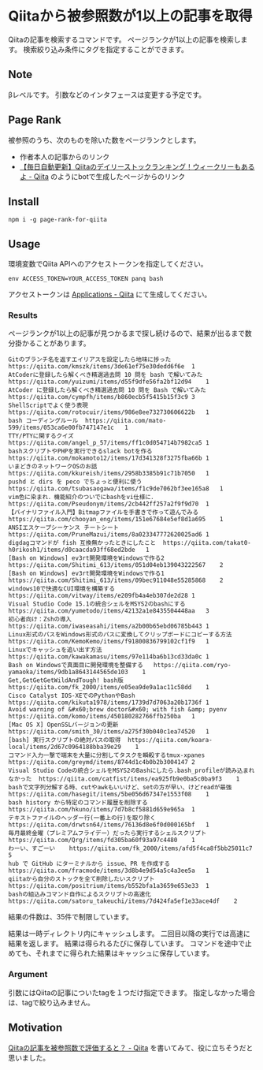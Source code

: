# Qiitaから被参照数が1以上の記事を取得

Qiitaの記事を検索するコマンドです。
ページランクが1以上の記事を検索します。
検索絞り込み条件にタグを指定することができます。

## Note

βレベルです。
引数などのインタフェースは変更する予定です。

## Page Rank
被参照のうち、次のものを除いた数をページランクとします。

* 作者本人の記事からのリンク
* [【毎日自動更新】Qiitaのデイリーストックランキング！ウィークリーもあるよ - Qiita](https://qiita.com/takeharu/items/bb154a4bc198fb102ff3) のようにbotで生成したページからのリンク



## Install

```
npm i -g page-rank-for-qiita
```

## Usage

環境変数でQiita APIへのアクセストークンを指定してください。

```
env ACCESS_TOKEN=YOUR_ACCESS_TOKEN panq bash
```

アクセストークンは [Applications - Qiita](https://qiita.com/settings/applications) にて生成してください。

### Results

ページランクが1以上の記事が見つかるまで探し続けるので、結果が出るまで数分掛かることがあります。

```
Gitのブランチ名を返すエイリアスを設定したら地味に捗った	https://qiita.com/kmszk/items/3de61ef75e30dedd6f6e	1
AtCoderに登録したら解くべき精選過去問 10 問を bash で解いてみた	https://qiita.com/yuizumi/items/d55f9dfe56fa2bf12d94	1
AtCoder に登録したら解くべき精選過去問 10 問を Bash で解いてみた	https://qiita.com/cympfh/items/b860ecb5f5415b15f3c9	3
ShellScriptでよく使う表現	https://qiita.com/rotocuir/items/986e8ee732730606622b	1
bash コーディングルール	https://qiita.com/mato-599/items/053ca6e00fb747147e1c	1
TTY/PTYに関するクイズ	https://qiita.com/angel_p_57/items/ff1c0d054714b7982ca5	1
bashスクリプトやPHPを実行できるslack botを作る	https://qiita.com/mokamoto12/items/17d341328f3275fba66b	1
いまどきのネットワークOSのお話	https://qiita.com/kkureish/items/2958b3385b91c71b7050	1
pushd と dirs を peco でちょっと便利に使う	https://qiita.com/tsubasaogawa/items/f1c9de7062bf3ee165a8	1
vim色に染まれ．機能紹介のついでにbashをvi仕様に．	https://qiita.com/Pseudonym/items/2cb442ff257a2f9f9d70	1
【バイナリファイル入門】Bitmapファイルを手書きで作って遊んでみる	https://qiita.com/chooyan_eng/items/151e67684e5ef8d1a695	1
ANSIエスケープシーケンス チートシート	https://qiita.com/PruneMazui/items/8a023347772620025ad6	1
digdagコマンドが fish 互換無かったときにしたこと	https://qiita.com/takat0-h0rikosh1/items/d0caacda93ff68ed2bde	1
[Bash on Windows] ev3rt開発環境をWindowsで作る2	https://qiita.com/Shitimi_613/items/051d04eb139043222567	2
[Bash on Windows] ev3rt開発環境をWindowsで作る1	https://qiita.com/Shitimi_613/items/09bec911048e55285868	2
windows10で快適なCUI環境を構築する	https://qiita.com/vitway/items/e209fb4a4eb307de2d28	1
Visual Studio Code 15.1の統合シェルをMSYS2のbashにする	https://qiita.com/yumetodo/items/42132a1e8435504448aa	3
初心者向け：Zshの導入	https://qiita.com/iwaseasahi/items/a2b00b65ebd06785b443	1
Linux形式のパスをWindows形式のパスに変換してクリップボードにコピーする方法	https://qiita.com/KemoKemo/items/f91800836799102cf1f9	1
Linuxでキャッシュを追い出す方法	https://qiita.com/kawakamasu/items/97e114ba6b13cd33da0c	1
Bash on Windowsで真面目に開発環境を整備する	https://qiita.com/ryo-yamaoka/items/9db1a8643144565de103	1
Get,GetGetGetWildAndTough! bash版	https://qiita.com/fk_2000/items/e05ea9de9a1ac11c58dd	1
Cisco Catalyst IOS-XEでのPythonやBash	https://qiita.com/kikuta1978/items/1739d7d7063a20b1736f	1
Avoid warning of &#x60;brew doctor&#x60; with fish &amp; pyenv	https://qiita.com/komo/items/450180282766ffb250ba	1
[Mac OS X] OpenSSLバージョンの更新	https://qiita.com/smith_30/items/a275f30b040c1ea74520	1
[bash] 実行スクリプトの絶対パスの取得	https://qiita.com/koara-local/items/2d67c0964188bba39e29	1
コマンド入力一撃で端末を大量に分割してタスクを瞬殺するtmux-xpanes	https://qiita.com/greymd/items/8744d1c4b0b2b3004147	2
Visual Studio Codeの統合シェルをMSYS2のBashにしたら.bash_profileが読み込まれなかった	https://qiita.com/catfist/items/ea925fb9e0ba5c0ba9f3	1
bashで文字列分解する時、cutやawkもいいけど、setの方が早い、けどreadが最強	https://qiita.com/hasegit/items/5be056d67347e1553f08	1
bash history から特定のコマンド履歴を削除する	https://qiita.com/hkuno/items/7d7b8cf5881d659e965a	1
テキストファイルのヘッダー行(一番上の行)を取り除く	https://qiita.com/drwtsn64/items/76136d8e6f0d000165bf	1
毎月最終金曜（プレミアムフライデー）だったら実行するシェルスクリプト	https://qiita.com/Qrg/items/fd305ba60f93a97c4480	1
わーい、すごーい	https://qiita.com/fk_2000/items/afd5f4ca8f5bb25011c7	5
hub で GitHub にターミナルから issue、PR を作成する	https://qiita.com/fracmode/items/3d8b4e9d54a5c4a3ee5a	1
qiitaから自分のストックを全て削除したいスクリプト	https://qiita.com/positrium/items/b552bfa1a3659e653e33	1
bashの組込みコマンド自作によるスクリプトの高速化	https://qiita.com/satoru_takeuchi/items/7d424fa5ef1e33ace4df	2
```

結果の件数は、35件で制限しています。

結果は一時ディレクトリ内にキャッシュします。
二回目以降の実行では高速に結果を返します。
結果は得られるたびに保存しています。
コマンドを途中で止めても、それまでに得られた結果はキャッシュに保存しています。

### Argument

引数にはQiitaの記事についたtagを１つだけ指定できます。
指定しなかった場合は、tagで絞り込みません。

## Motivation

[Qiitaの記事を被参照数で評価すると？ - Qiita](https://qiita.com/ledsun/items/1f7572eacd6ce864e0db) を書いてみて、役に立ちそうだと思いました。
